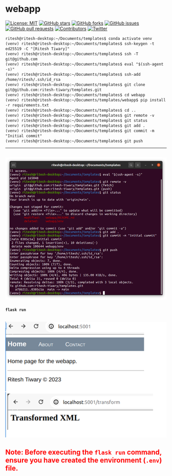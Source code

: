 # **webapp**
[![License: MIT](https://img.shields.io/badge/License-MIT-yellow.svg)](https://opensource.org/licenses/MIT)
[![GitHub stars](https://img.shields.io/github/stars/ritesh-tiwary/templates.svg?style=social)](https://github.com/ritesh-tiwary/templates/stargazers)
[![GitHub forks](https://img.shields.io/github/forks/ritesh-tiwary/templates.svg?style=social)](https://github.com/ritesh-tiwary/templates/network/members)
[![GitHub issues](https://img.shields.io/github/issues/ritesh-tiwary/templates.svg)](https://github.com/ritesh-tiwary/templates/issues)
[![GitHub pull requests](https://img.shields.io/github/issues-pr/ritesh-tiwary/templates.svg)](https://github.com/ritesh-tiwary/templates/pulls)
[![Contributors](https://img.shields.io/github/contributors/ritesh-tiwary/templates.svg)](https://github.com/ritesh-tiwary/templates/graphs/contributors)
[![Twitter](https://img.shields.io/twitter/url?url=https%3A%2F%2Fgithub.com%2Fusername%2Frepository)](https://twitter.com/intent/tweet?text=Wow:&url=https%3A%2F%2Fgithub.com%2Fusername%2Frepository)

```console
ritesh@ritesh-desktop:~/Documents/templates$ conda activate venv
(venv) ritesh@ritesh-desktop:~/Documents/templates$ ssh-keygen -t ed25519 -C "[Ritesh Tiwary]"
(venv) ritesh@ritesh-desktop:~/Documents/templates$ ssh -T git@github.com
(venv) ritesh@ritesh-desktop:~/Documents/templates$ eval "$(ssh-agent -s)"
(venv) ritesh@ritesh-desktop:~/Documents/templates$ ssh-add /home/ritesh/.ssh/id_rsa
(venv) ritesh@ritesh-desktop:~/Documents/templates$ git clone git@github.com:ritesh-tiwary/templates.git
(venv) ritesh@ritesh-desktop:~/Documents/templates$ cd webapp
(venv) ritesh@ritesh-desktop:~/Documents/templates/webapp$ pip install -r requirements.txt
(venv) ritesh@ritesh-desktop:~/Documents/templates$ cd ..
(venv) ritesh@ritesh-desktop:~/Documents/templates$ git remote -v
(venv) ritesh@ritesh-desktop:~/Documents/templates$ git status
(venv) ritesh@ritesh-desktop:~/Documents/templates$ git add .
(venv) ritesh@ritesh-desktop:~/Documents/templates$ git commit -m "Initial commit"
(venv) ritesh@ritesh-desktop:~/Documents/templates$ git push
```
---
![git-hub](app/static/git-hub.png)
---
**`flask run`**

![webapp](app/static/webapp.png)
---
<span style="color:red">Note: Before executing the `flask run` command, ensure you have created the environment (`.env`) file.</span>
---

